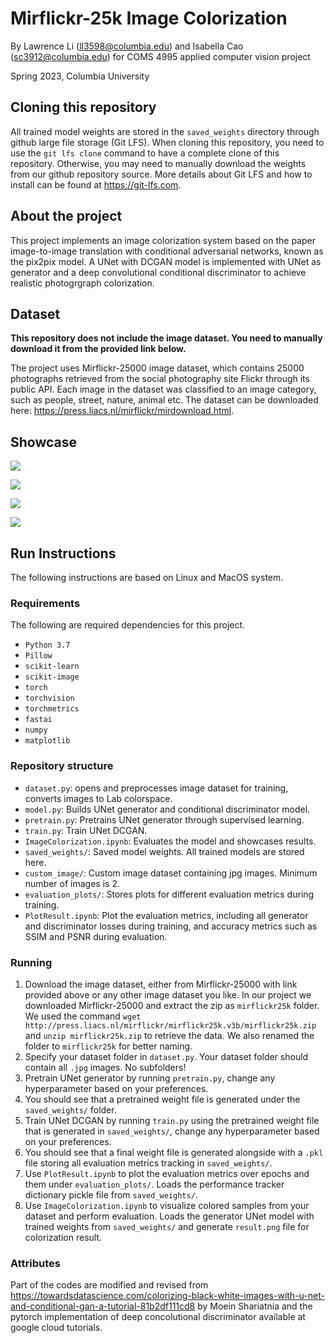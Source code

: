 # Mirflickr-25k Image Colorization

By Lawrence Li (ll3598@columbia.edu) and Isabella Cao (sc3912@columbia.edu) for COMS 4995 applied computer vision project

Spring 2023, Columbia University

## Cloning this repository
All trained model weights are stored in the `saved_weights` directory through github large file storage (Git LFS). When cloning this repository, you need to use the `git lfs clone` command to have a complete clone of this repository. Otherwise, you may need to manually download the weights from our github repository source. More details about Git LFS and how to install can be found at https://git-lfs.com. 

## About the project
This project implements an image colorization system based on the paper image-to-image translation with conditional adversarial networks, known as the pix2pix model. A UNet with DCGAN model is implemented with UNet as generator and a deep convolutional conditional discriminator to achieve realistic photogrgraph colorization.

## Dataset

**This repository does not include the image dataset. You need to manually download it from the provided link below.**

The project uses Mirflickr-25000 image dataset, which contains 25000 photographs retrieved from the social photography site Flickr through its public API. Each image in the dataset was classified to an image category, such as people, street, nature, animal etc. The dataset can be downloaded here: https://press.liacs.nl/mirflickr/mirdownload.html.

## Showcase

![](https://drive.google.com/uc?export=view&id=1uYzBZU_W2-Z4o2U9qC70eR1rFVSxCzAQ)

![](https://drive.google.com/uc?export=view&id=1REyKCB97D7uYAlft1Txr5xmU8ubP0OZD)

![](https://drive.google.com/uc?export=view&id=1SxaGvstDsz1Vx4wxfKFgryahAKpMJiV9)

![](https://drive.google.com/uc?export=view&id=1FXw75FJTUEhWynxzYfCb3Pu4qzDMTTnt)

## Run Instructions

The following instructions are based on Linux and MacOS system. 

### Requirements

The following are required dependencies for this project.

* `Python 3.7`
* `Pillow`
* `scikit-learn`
* `scikit-image`
* `torch`
* `torchvision`
* `torchmetrics`
* `fastai`
* `numpy`
* `matplotlib`

### Repository structure

* `dataset.py`: opens and preprocesses image dataset for training, converts images to Lab colorspace. 
* `model.py`: Builds UNet generator and conditional discriminator model.
* `pretrain.py`: Pretrains UNet generator through supervised learning.
* `train.py`: Train UNet DCGAN.
* `ImageColorization.ipynb`: Evaluates the model and showcases results.
* `saved_weights/`: Saved model weights. All trained models are stored here. 
* `custom_image/`: Custom image dataset containing jpg images. Minimum number of images is 2. 
* `evaluation_plots/`: Stores plots for different evaluation metrics during training.
* `PlotResult.ipynb`: Plot the evaluation metrics, including all generator and discriminator losses during training, and accuracy metrics such as SSIM and PSNR during evaluation.

### Running

1. Download the image dataset, either from Mirflickr-25000 with link provided above or any other image dataset you like. In our project we downloaded Mirflickr-25000 and extract the zip as `mirflickr25k` folder. We used the command `wget http://press.liacs.nl/mirflickr/mirflickr25k.v3b/mirflickr25k.zip` and `unzip mirflickr25k.zip` to retrieve the data. We also renamed the folder to `mirflickr25k` for better naming. 
2. Specify your dataset folder in `dataset.py`. Your dataset folder should contain all `.jpg` images. No subfolders!
3. Pretrain UNet generator by running `pretrain.py`, change any hyperparameter based on your preferences. 
4. You should see that a pretrained weight file is generated under the `saved_weights/` folder.
5. Train UNet DCGAN by running `train.py` using the pretrained weight file that is generated in `saved_weights/`, change any hyperparameter based on your preferences. 
6. You should see that a final weight file is generated alongside with a `.pkl` file storing all evaluation metrics tracking in `saved_weights/`. 
7. Use `PlotResult.ipynb` to plot the evaluation metrics over epochs and them under `evaluation_plots/`. Loads the performance tracker dictionary pickle file from `saved_weights/`.
8. Use `ImageColorization.ipynb` to visualize colored samples from your dataset and perform evaluation. Loads the generator UNet model with trained weights from `saved_weights/` and generate `result.png` file for colorization result. 

### Attributes

Part of the codes are modified and revised from https://towardsdatascience.com/colorizing-black-white-images-with-u-net-and-conditional-gan-a-tutorial-81b2df111cd8 by Moein Shariatnia and the pytorch implementation of deep concolutional discriminator available at google cloud tutorials. 

